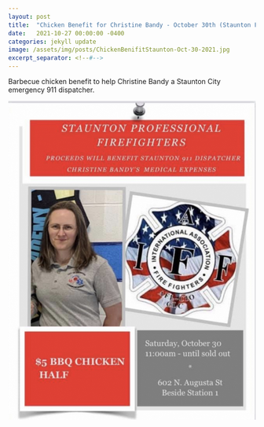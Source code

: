 ```yaml
---
layout: post
title:  "Chicken Benefit for Christine Bandy - October 30th (Staunton Fire Sta 1)"
date:   2021-10-27 00:00:00 -0400
categories: jekyll update
image: /assets/img/posts/ChickenBenifitStaunton-Oct-30-2021.jpg
excerpt_separator: <!--#-->
---
```


Barbecue chicken benefit to help Christine Bandy a Staunton City emergency 911 dispatcher.

![Chicken](/assets/img/posts/ChickenBenifitStaunton-Oct-30-2021.jpg)